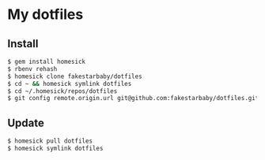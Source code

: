 # My dotfiles

## Install

```bash
$ gem install homesick
$ rbenv rehash
$ homesick clone fakestarbaby/dotfiles
$ cd ~ && homesick symlink dotfiles
$ cd ~/.homesick/repos/dotfiles
$ git config remote.origin.url git@github.com:fakestarbaby/dotfiles.git
```

## Update

```bash
$ homesick pull dotfiles
$ homesick symlink dotfiles
```
